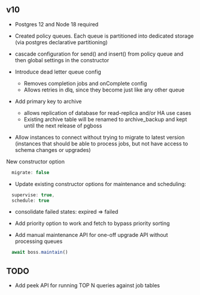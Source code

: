 ## v10

* Postgres 12 and Node 18 required
 
* Created policy queues.  Each queue is partitioned into dedicated storage (via postgres declarative partitioning)

* cascade configuration for send() and insert() from policy queue and then global settings in the constructor 

* Introduce dead letter queue config
   * Removes completion jobs and onComplete config
   * Allows retries in dlq, since they become just like any other queue

* Add primary key to archive
   * allows replication of database for read-replica and/or HA use cases
   * Existing archive table will be renamed to archive_backup and kept until the next release of pgboss

* Allow instances to connect without trying to migrate to latest version (instances that should be able to process jobs, but not have access to schema changes or upgrades)

New constructor option
```js
  migrate: false
```
* Update existing constructor options for maintenance and scheduling:
```js
  supervise: true,
  schedule: true
```
* consolidate failed states: expired => failed


* Add priority option to work and fetch to bypass priority sorting


* Add manual maintenance API for one-off upgrade API without processing queues
```js
  await boss.maintain()
```

 ## TODO

* Add peek API for running TOP N queries against job tables